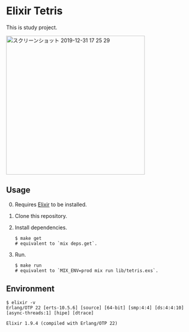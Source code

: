 # Elixir Tetris

This is study project.

<img width="374" alt="スクリーンショット 2019-12-31 17 25 29" src="https://user-images.githubusercontent.com/7542105/71615070-a5163f00-2bf2-11ea-9e88-470f1350cb25.png">

## Usage

0. Requires [Elixir](https://elixir-lang.org) to be installed.

1. Clone this repository.

2. Install dependencies.
    ```shell
    $ make get
    # equivalent to `mix deps.get`.
    ```

3. Run.
    ```shell
    $ make run
    # equivalent to `MIX_ENV=prod mix run lib/tetris.exs`.
    ```


## Environment
```shell
$ elixir -v
Erlang/OTP 22 [erts-10.5.6] [source] [64-bit] [smp:4:4] [ds:4:4:10] [async-threads:1] [hipe] [dtrace]

Elixir 1.9.4 (compiled with Erlang/OTP 22)
```

